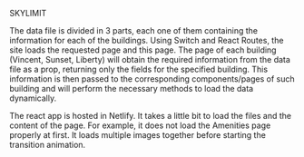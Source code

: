 SKYLIMIT

The data file is divided in 3 parts, each one of them containing the information
for each of the buildings. Using Switch and React Routes, the site loads the requested page 
and this page. The page of each building (Vincent, Sunset, Liberty) will obtain the required 
information from the data file as a prop, returning only the fields for the specified building.
This information is then passed to the corresponding components/pages of such building and will
perform the necessary methods to load the data dynamically.

The react app is hosted in Netlify. It takes a little bit to load the files and the
content of the page. For example, it does not load the Amenities page properly at first.
It loads multiple images together before starting the transition animation.
